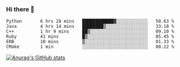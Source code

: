 ### Hi there 👋
<!--START_SECTION:waka-->

```text
Python       6 hrs 28 mins   ████████████▓░░░░░░░░░░░░   50.63 %
Java         4 hrs 14 mins   ████████▒░░░░░░░░░░░░░░░░   33.18 %
C++          1 hr 9 mins     ██▒░░░░░░░░░░░░░░░░░░░░░░   09.10 %
Ruby         41 mins         █▒░░░░░░░░░░░░░░░░░░░░░░░   05.45 %
ERB          10 mins         ▒░░░░░░░░░░░░░░░░░░░░░░░░   01.33 %
CMake        1 min           ░░░░░░░░░░░░░░░░░░░░░░░░░   00.22 %
```

<!--END_SECTION:waka-->
[![Anurag's GitHub stats](https://github-readme-stats.vercel.app/api?username=Kevinbarrero)](https://github.com/anuraghazra/github-readme-stats)
<!--
**Kevinbarrero/Kevinbarrero** is a ✨ _special_ ✨ repository because its `README.md` (this file) appears on your GitHub profile.

Here are some ideas to get you started:

- 🔭 I’m currently working on ...
- 🌱 I’m currently learning ...
- 👯 I’m looking to collaborate on ...
- 🤔 I’m looking for help with ...
- 💬 Ask me about ...
- 📫 How to reach me: ...
- 😄 Pronouns: ...
- ⚡ Fun fact: ...

-->


